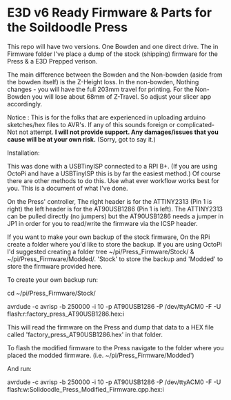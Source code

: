 # E3D v6 Ready Firmware & Parts for the Soildoodle Press

This repo will have two versions. One Bowden and one direct drive. The in Firmware folder I've place a dump of the stock (shipping) firmware for the Press & a E3D Prepped verison. 

The main difference between the Bowden and the Non-bowden (aside from the bowden itself) is the Z-Height loss.
In the non-bowden, Nothing changes - you will have the full 203mm travel for printing. For the Non-Bowden you will lose about 68mm of Z-Travel. So adjust your slicer app accordingly.

Notice : This is for the folks that are experienced in uploading arduino sketches/hex files to AVR's. If any of this sounds foreign or complicated- Not not attempt. <b>I will not provide support. Any damages/issues that you cause will be at your own risk.</b> (Sorry, got to say it.)

Installation:

This was done with a USBTinyISP connected to a RPI B+. (If you are using OctoPi and have a USBTinyISP this is by far the easiest method.) Of course there are other methods to do this. Use what ever workflow works best for you. This is a document of what I've done.

On the Press' controller, The right header is for the ATTINY2313 (Pin 1 is right) the left header is for the AT90USB1286 (Pin 1 is left). The ATTINY2313 can be pulled directly (no jumpers) but the AT90USB1286 needs a jumper in JP1 in order for you to read/write the firmware via the ICSP header.

If you want to make your own backup of the stock firmware, On the RPi create a folder where you'd like to store the backup. If you are using OctoPi I'd suggested creating a folder tree ~/pi/Press_Firmware/Stock/ & ~/pi/Press_Firmware/Modded/. 'Stock' to store the backup and 'Modded' to store the firmware provided here. 

To create your own backup run:

cd ~/pi/Press_Firmware/Stock/

avrdude -c avrisp -b 250000 -i 10 -p AT90USB1286 -P /dev/ttyACM0 -F -U flash:r:factory_press_AT90USB1286.hex:i

This will read the firmware on the Press and dump that data to a HEX file called 'factory_press_AT90USB1286.hex' in that folder.

To flash the modified firmware to the Press navigate to the folder where you placed the modded firmware. (i.e. ~/pi/Press_Firmware/Modded')

And run: 

avrdude -c avrisp -b 250000 -i 10 -p AT90USB1286 -P /dev/ttyACM0 -F -U flash:w:Solidoodle_Press_Modified_Firmware.cpp.hex:i
